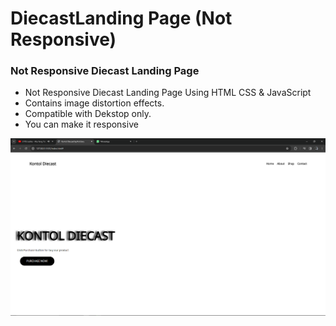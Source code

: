 # DiecastLanding Page (Not Responsive)
### Not Responsive Diecast Landing Page

- Not Responsive Diecast Landing Page Using HTML CSS & JavaScript
- Contains image distortion effects.
- Compatible with Dekstop only.
- You can make it responsive

![preview img](/preview.png)
